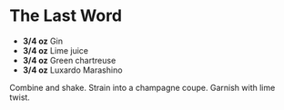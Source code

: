 # The Last Word

* **3/4 oz** Gin
* **3/4 oz** Lime juice
* **3/4 oz** Green chartreuse
* **3/4 oz** Luxardo Marashino

Combine and shake. Strain into a champagne coupe. Garnish with lime
twist.
